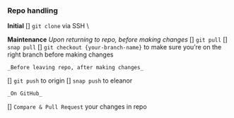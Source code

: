 ### Repo handling

**Initial**
[] `git clone` via SSH \

**Maintenance**
	_Upon returning to repo, before making changes_
[] `git pull`
[] `snap pull`
[] `git checkout {your-branch-name}` to make sure you’re on the right branch before making changes

	_Before leaving repo, after making changes_
[] `git push` to origin
[] `snap push` to eleanor
    
    _On GitHub_
[] `Compare & Pull Request` your changes in repo

